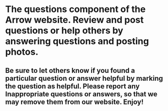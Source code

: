 # The questions component of the Arrow website. Review and post questions or help others by answering questions and posting photos.
## Be sure to let others know if you found a particular question or answer helpful by marking the question as helpful. Please report any Inappropriate questions or answers, so that we may remove them from our website. Enjoy!



